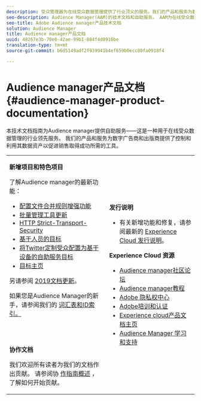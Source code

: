 ```yaml
---
description: 受众管理器为在线受众数据管理提供了行业顶尖的服务。我们的产品和服务为数字广告商和出版商提供了控制和利用其数据资产以促进销售取得成功所需的工具。
seo-description: Audience Manager(AAM)的技术文档和自助服务。 AAM为在线受众数据管理提供行业领先的服务，并为数字广告商和出版商提供他们需要的工具来控制和利用其数据资产，从而帮助推动销售成功。
seo-title: Adobe Audience manager产品技术文档
solution: Audience Manager
title: Audience manager产品文档
uuid: 48267e3b-70e6-42ae-99b1-884f4d0916be
translation-type: tm+mt
source-git-commit: b6d5149adf2f939941b4ef659b0ecc80fa0918f4

---
```



# Audience manager产品文档 {#audience-manager-product-documentation}

本技术文档指南为Audience manager提供自助服务——这是一种用于在线受众数据管理的行业领先服务。 我们的产品和服务为数字广告商和出版商提供了控制和利用其数据资产以促进销售取得成功所需的工具。

<table id="table_5E612F746A704FE095B809A013EE977F" class="simpletable"> 
 <tbody> 
  <tr> 
   <td colname="col1"> <p> <b>新增项目和特色项目</b> </p> <p>了解Audience manager的最新功能：</p> <p> 
     <ul id="ul_47C012F6AB3E4B73BA357027F4D15369">
    <li><a href="features/profile-merge-rules/merge-rules-overview.md">配置文件合并规则增强功能</a></li>
    <li><a href="reference/bulk-management-tools/bulk-management-intro.md">批量管理工具更新</a></li>
     <li><a href="overview/data-security-and-privacy/data-security.md#hsts">HTTP Strict-Transport-Security</a></li>
     <li><a href="features/destinations/people-based-destinations-overview.md">基于人员的目标</a> </li>
     <li><a href="features/destinations/twitter-tailored-audiences.md">将Twitter定制受众配置为基于设备的自助服务目标</a> </li>
     <li><a href="features/destinations/destinations-home.md">目标主页</a> </li>
     </ul> </p> <p>另请参阅 <a href="docs-updates/docs-2019.md"> 2019文档更新</a>。 </p> 
     <p>如果您是Audience Manager的新手，请参阅我们的 <a href="reference/aam-glossary.md"> 词汇</a><a href= "reference/ids-in-aam.md">表和ID索引。</a></p>
     <br> 
     <p> <b>协作文档</b> </p>
     <p>我们欢迎所有读者为我们的文档作出贡献。 请参阅协 <a href="https://docs.adobe.com/content/help/en/contributor/contributor-guide/introduction.html">作指南概述</a> ，了解如何开始贡献。</p>
    </td>
   <td colname="col2"> <p> <b>发行说明</b> </p> <p> 
     <ul id="ul_713F3E9DF0F84FE5981AC63D05948864"> 
      <li id="li_09C1CD15823E4AD7856CE40BE848E03F">有关新增功能和修复，请参阅最新的 <a href="https://docs.adobe.com/content/help/en/release-notes/experience-cloud/current.html" format="https" scope="external">Experience Cloud 发行说明</a>。 </li> 
     </ul> </p> <p> <b>Experience Cloud 资源</b> </p> <p> 
     <ul id="ul_E30EC96BDC624B5591F0470D430B7F41"> 
      <li id="li_F3A5CCFAE0F247CEB41A03CA8E03106B"><a href="https://forums.adobe.com/community/experience-cloud/analytics-cloud/audience-manager" format="https" scope="external"> Audience manager社区论坛</a> </li>
      <li><a href="https://docs.adobe.com/content/help/en/audience-manager-learn/tutorials/overview.html" format="http" scope="external"> Audience manager教程</a> </li> 
      <li id="li_1737D63307024F26B1F967621613A5AC"><a href="https://www.adobe.com/privacy.html" format="http" scope="external"> Adobe 隐私权中心</a> </li>  
      <li id="li_1938F7044F544481A6CC0F45CC22B80A"> <a href="https://helpx.adobe.com/learning.html?promoid=KAUDK" scope="external" format="http"> Adobe培训和认证</a> </li> 
      <li id="li_C71459E0D1464C05B8B9387C43541F17"> <a href="https://helpx.adobe.com/support/experience-cloud.html" scope="external" format="https">Experience cloud产品文档主页</a> </li> 
      <li id="li_0DB1997FEB87484EBC07E03FD40AA39F"><a href="https://helpx.adobe.com/support/audience-manager.html" format="https" scope="external">Audience Manager 学习和支持</a> </li> 
     </ul> </p> </td>
  </tr> 
 </tbody> 
</table>


<!--

| | |
|-|-|
|**New and Featured Items** <br>&nbsp; Hover over each title to read a brief description. <br>&nbsp; <ul><li>Instant Cross-Device Suppression</li><li>Audience Optimization for Publishers</li><li>Import DFP Data Files Into Audience Manager</li><li>General Data Protection Regulation (GDPR)</li><li>TLS 1.0 Deprecation</li> <li>DCS API Methods</li></ul> <br>&nbsp;See also, 2019 Documentation Updates.|**Release Notes** <ul><li>See the latest Experience Cloud Release Notes for new features and fixes.</li> <li>See the  previous release notes for older announcements. </li> <br>&nbsp;**Experience Cloud Resources** <ul><li>Audience Manager Community Forums</li> <li>Adobe Privacy Center</li> <li>Adobe Training and Tutorials</li> <li>Product Documentation Home </li> <li>Audience Manager Learn & Support</li></ul>|

-->
